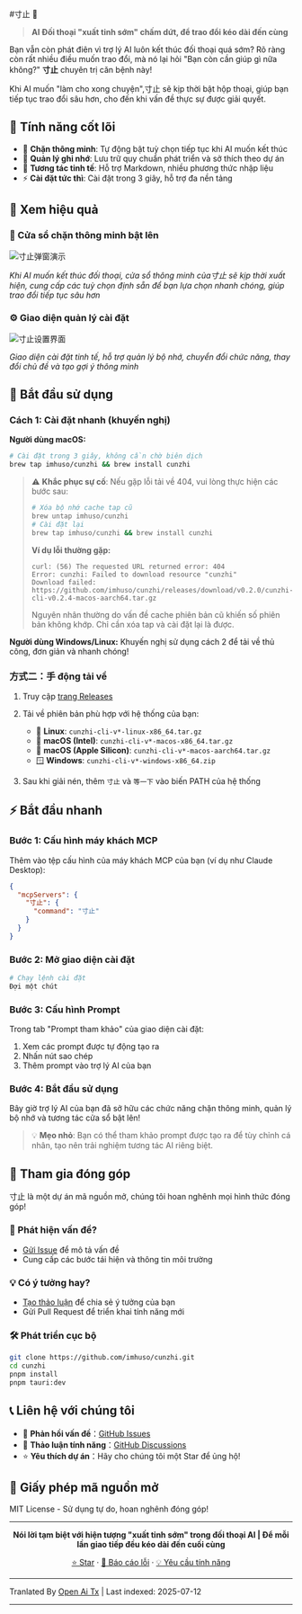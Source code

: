 #寸止 🛑

> **AI Đối thoại "xuất tinh sớm" chấm dứt, để trao đổi kéo dài đến cùng**

Bạn vẫn còn phát điên vì trợ lý AI luôn kết thúc đối thoại quá sớm? Rõ ràng còn rất nhiều điều muốn trao đổi, mà nó lại hỏi "Bạn còn cần giúp gì nữa không?" **寸止** chuyên trị căn bệnh này!

Khi AI muốn "làm cho xong chuyện",寸止 sẽ kịp thời bật hộp thoại, giúp bạn tiếp tục trao đổi sâu hơn, cho đến khi vấn đề thực sự được giải quyết.

## 🌟 Tính năng cốt lõi

- 🛑 **Chặn thông minh**: Tự động bật tuỳ chọn tiếp tục khi AI muốn kết thúc
- 🧠 **Quản lý ghi nhớ**: Lưu trữ quy chuẩn phát triển và sở thích theo dự án
- 🎨 **Tương tác tinh tế**: Hỗ trợ Markdown, nhiều phương thức nhập liệu
- ⚡ **Cài đặt tức thì**: Cài đặt trong 3 giây, hỗ trợ đa nền tảng

## 📸 Xem hiệu quả

### 🛑 Cửa sổ chặn thông minh bật lên
![寸止弹窗演示](https://raw.githubusercontent.com/imhuso/cunzhi/main/./screenshots/popup.png)

*Khi AI muốn kết thúc đối thoại, cửa sổ thông minh của寸止 sẽ kịp thời xuất hiện, cung cấp các tuỳ chọn định sẵn để bạn lựa chọn nhanh chóng, giúp trao đổi tiếp tục sâu hơn*
### ⚙️ Giao diện quản lý cài đặt
![寸止设置界面](https://raw.githubusercontent.com/imhuso/cunzhi/main/./screenshots/settings.png)

*Giao diện cài đặt tinh tế, hỗ trợ quản lý bộ nhớ, chuyển đổi chức năng, thay đổi chủ đề và tạo gợi ý thông minh*

## 🚀 Bắt đầu sử dụng

### Cách 1: Cài đặt nhanh (khuyến nghị)

**Người dùng macOS:**
```bash
# Cài đặt trong 3 giây, không cần chờ biên dịch
brew tap imhuso/cunzhi && brew install cunzhi
```

> ⚠️ **Khắc phục sự cố**: Nếu gặp lỗi tải về 404, vui lòng thực hiện các bước sau:
>
> ```bash
> # Xóa bộ nhớ cache tap cũ
> brew untap imhuso/cunzhi
> # Cài đặt lại
> brew tap imhuso/cunzhi && brew install cunzhi
> ```
>
> **Ví dụ lỗi thường gặp:**
> ```
> curl: (56) The requested URL returned error: 404
> Error: cunzhi: Failed to download resource "cunzhi"
> Download failed: https://github.com/imhuso/cunzhi/releases/download/v0.2.0/cunzhi-cli-v0.2.4-macos-aarch64.tar.gz
> ```
>
> Nguyên nhân thường do vấn đề cache phiên bản cũ khiến số phiên bản không khớp. Chỉ cần xóa tap và cài đặt lại là được.

**Người dùng Windows/Linux:**
Khuyến nghị sử dụng cách 2 để tải về thủ công, đơn giản và nhanh chóng!
### 方式二：手 động tải về

1. Truy cập [trang Releases](https://github.com/imhuso/cunzhi/releases)
2. Tải về phiên bản phù hợp với hệ thống của bạn:
   - 🐧 **Linux**: `cunzhi-cli-v*-linux-x86_64.tar.gz`
   - 🍎 **macOS (Intel)**: `cunzhi-cli-v*-macos-x86_64.tar.gz`
   - 🍎 **macOS (Apple Silicon)**: `cunzhi-cli-v*-macos-aarch64.tar.gz`
   - 🪟 **Windows**: `cunzhi-cli-v*-windows-x86_64.zip`

3. Sau khi giải nén, thêm `寸止` và `等一下` vào biến PATH của hệ thống

## ⚡ Bắt đầu nhanh

### Bước 1: Cấu hình máy khách MCP

Thêm vào tệp cấu hình của máy khách MCP của bạn (ví dụ như Claude Desktop):

```json
{
  "mcpServers": {
    "寸止": {
      "command": "寸止"
    }
  }
}
```
### Bước 2: Mở giao diện cài đặt

```bash
# Chạy lệnh cài đặt
Đợi một chút
```

### Bước 3: Cấu hình Prompt

Trong tab "Prompt tham khảo" của giao diện cài đặt:
1. Xem các prompt được tự động tạo ra
2. Nhấn nút sao chép
3. Thêm prompt vào trợ lý AI của bạn

### Bước 4: Bắt đầu sử dụng

Bây giờ trợ lý AI của bạn đã sở hữu các chức năng chặn thông minh, quản lý bộ nhớ và tương tác cửa sổ bật lên!

> 💡 **Mẹo nhỏ**: Bạn có thể tham khảo prompt được tạo ra để tùy chỉnh cá nhân, tạo nên trải nghiệm tương tác AI riêng biệt.
## 🤝 Tham gia đóng góp

寸止 là một dự án mã nguồn mở, chúng tôi hoan nghênh mọi hình thức đóng góp!

### 🐛 Phát hiện vấn đề?
- [Gửi Issue](https://github.com/imhuso/cunzhi/issues) để mô tả vấn đề
- Cung cấp các bước tái hiện và thông tin môi trường

### 💡 Có ý tưởng hay?
- [Tạo thảo luận](https://github.com/imhuso/cunzhi/discussions) để chia sẻ ý tưởng của bạn
- Gửi Pull Request để triển khai tính năng mới

### 🛠️ Phát triển cục bộ
```bash
git clone https://github.com/imhuso/cunzhi.git
cd cunzhi
pnpm install
pnpm tauri:dev
```
## 📞 Liên hệ với chúng tôi

- 🐛 **Phản hồi vấn đề**：[GitHub Issues](https://github.com/imhuso/cunzhi/issues)
- 💬 **Thảo luận tính năng**：[GitHub Discussions](https://github.com/imhuso/cunzhi/discussions)
- ⭐ **Yêu thích dự án**：Hãy cho chúng tôi một Star để ủng hộ!

## 📄 Giấy phép mã nguồn mở

MIT License - Sử dụng tự do, hoan nghênh đóng góp!

---

<div align="center">

**Nói lời tạm biệt với hiện tượng "xuất tinh sớm" trong đối thoại AI | Để mỗi lần giao tiếp đều kéo dài đến cuối cùng**

[⭐ Star](https://github.com/imhuso/cunzhi) · [🐛 Báo cáo lỗi](https://github.com/imhuso/cunzhi/issues) · [💡 Yêu cầu tính năng](https://github.com/imhuso/cunzhi/discussions)

</div>


---

Tranlated By [Open Ai Tx](https://github.com/OpenAiTx/OpenAiTx) | Last indexed: 2025-07-12

---